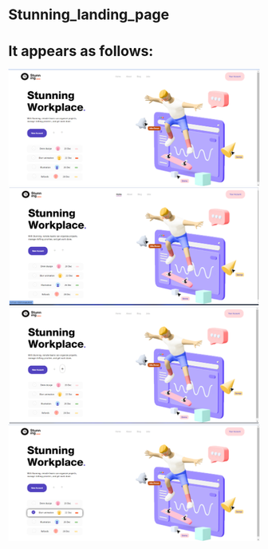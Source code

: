 # Stunning_landing_page

# It appears as follows:
<p align="center">
<img src="page1.png">
<tr>
<td><img src="page2.png" width="500" hight="500"/><td/>
<td><img src="page2-2.png" width="500" hight="500"/><td/>
<tr>

<img src="page3.png">
</p>
